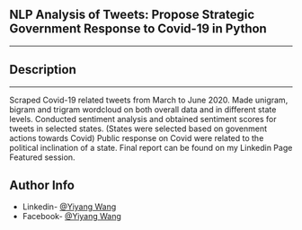 ## NLP Analysis of Tweets: Propose Strategic Government Response to Covid-19 in Python
---
## Description
---
Scraped Covid-19 related tweets from March to June 2020. 
Made unigram, bigram and trigram wordcloud on both overall data and in different state levels.
Conducted sentiment analysis and obtained sentiment scores for tweets in selected states. (States were selected based on govenment actions towards Covid)
Public response on Covid were related to the political inclination of a state.
Final report can be found on my Linkedin Page Featured session.

## Author Info

- Linkedin- [@Yiyang Wang](https://www.linkedin.com/in/yiyangwang0715/)
- Facebook- [@Yiyang Wang](https://www.facebook.com/profile.php?id=100010881825806)
